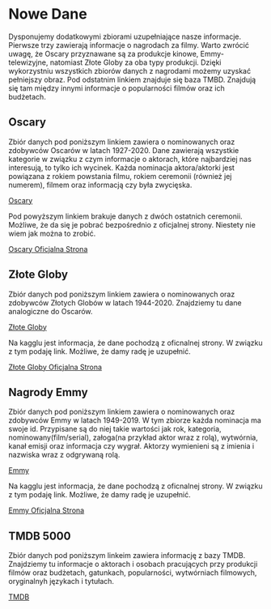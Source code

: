 # Nowe Dane

Dysponujemy dodatkowymi zbiorami uzupełniające nasze informacje. 
Pierwsze trzy zawierają informacje o nagrodach za filmy.
Warto zwrócić uwagę, że Oscary przyznawane są za produkcje kinowe, Emmy-telewizyjne, natomiast Złote Globy za oba typy produkcji.
Dzięki wykorzystniu wszystkich zbiorów danych z nagrodami możemy uzyskać pełniejszy obraz. Pod odstatnim linkiem znajduje się baza TMBD. Znajdują się tam między innymi informacje o popularności filmów oraz ich budżetach.


## Oscary
Zbiór danych pod poniższym linkiem zawiera o nominowanych oraz zdobywców Oscarów w latach 1927-2020. Dane zawierają wszystkie kategorie w związku z czym informacje o aktorach, które najbardziej nas interesują, to tylko ich wycinek. Każda nominacja aktora/aktorki jest powiązana z rokiem powstania filmu, rokiem ceremonii (również jej numerem), filmem oraz informacją czy była zwycięska.

[Oscary](https://www.kaggle.com/datasets/unanimad/the-oscar-award)

Pod powyższym linkiem brakuje danych z dwóch ostatnich ceremonii. Możliwe, że da się je pobrać bezpośrednio z oficjalnej strony. Niestety nie wiem jak można to zrobić.

[Oscary Oficjalna Strona](https://awardsdatabase.oscars.org/)

## Złote Globy
Zbiór danych pod poniższym linkiem zawiera o nominowanych oraz zdobywców Złotych Globów w latach 1944-2020. Znajdziemy tu dane analogiczne do Oscarów.

[Złote Globy](https://www.kaggle.com/datasets/unanimad/golden-globe-awards)

Na kagglu jest informacja, że dane pochodzą z oficnalnej strony. W związku z tym podaję link. Możliwe, że damy radę je uzupełnić.

[Złote Globy Oficjalna Strona](https://www.goldenglobes.com/awards-database)

## Nagrody Emmy
Zbiór danych pod poniższym linkiem zawiera o nominowanych oraz zdobywców Emmy w latach 1949-2019. W tym zbiorze każda nominacja ma swoje id. Przypisane są do niej takie wartości jak rok, kategoria, nominowany(film/serial), załoga(na przykład aktor wraz z rolą), wytwórnia, kanał emisji oraz informacja czy wygrał. Aktorzy wymienieni są z imienia i nazwiska wraz z odgrywaną rolą.

[Emmy](https://www.kaggle.com/datasets/unanimad/emmy-awards?select=the_emmy_awards.csv)

Na kagglu jest informacja, że dane pochodzą z oficnalnej strony. W związku z tym podaję link. Możliwe, że damy radę je uzupełnić.

[Emmy Oficjalna Strona](https://www.emmys.com/awards/nominees-winners)

## TMDB 5000
Zbiór danych pod poniższym linkeim zawiera informację z bazy TMDB. Znajdziemy tu informacje o aktorach i osobach pracujących przy produkcji filmów oraz budżetach, gatunkach, popularności, wytwórniach filmowych, oryginalnyh językach i tytułach.

[TMDB](https://www.kaggle.com/datasets/tmdb/tmdb-movie-metadata?select=tmdb_5000_movies.csv)
